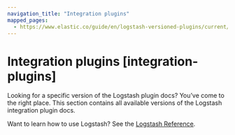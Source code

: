 ```yaml
---
navigation_title: "Integration plugins"
mapped_pages:
  - https://www.elastic.co/guide/en/logstash-versioned-plugins/current/integration-plugins.html
---
```


# Integration plugins [integration-plugins]

Looking for a specific version of the Logstash plugin docs? You’ve come to the right place. This section contains all available versions of the Logstash integration plugin docs.

Want to learn how to use Logstash? See the [Logstash Reference](https://www.elastic.co/guide/en/logstash/current/index.html).
